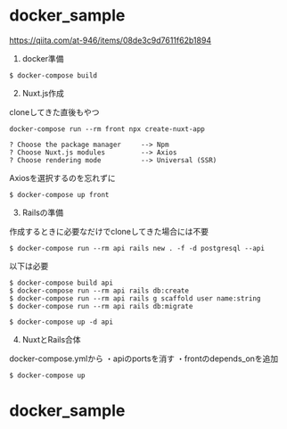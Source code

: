 # docker_sample

https://qiita.com/at-946/items/08de3c9d7611f62b1894

1. docker準備
```
$ docker-compose build
```

2. Nuxt.js作成

cloneしてきた直後もやつ

```
docker-compose run --rm front npx create-nuxt-app

? Choose the package manager     --> Npm
? Choose Nuxt.js modules         --> Axios
? Choose rendering mode          --> Universal (SSR)
```
Axiosを選択するのを忘れずに
```
$ docker-compose up front
```

3. Railsの準備

作成するときに必要なだけでcloneしてきた場合には不要

```
$ docker-compose run --rm api rails new . -f -d postgresql --api
```

以下は必要

```
$ docker-compose build api
$ docker-compose run --rm api rails db:create
$ docker-compose run --rm api rails g scaffold user name:string
$ docker-compose run --rm api rails db:migrate
```

```
$ docker-compose up -d api
```

4. NuxtとRails合体

docker-compose.ymlから
・apiのportsを消す
・frontのdepends_onを追加

```
$ docker-compose up
```

# docker_sample
